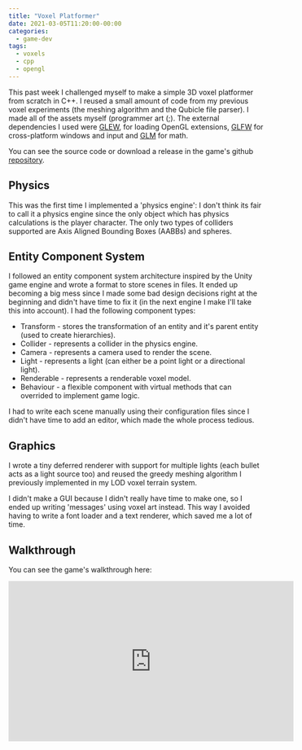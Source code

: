 ```yaml
---
title: "Voxel Platformer"
date: 2021-03-05T11:20:00-00:00
categories:
  - game-dev
tags:
  - voxels
  - cpp
  - opengl
---
```


This past week I challenged myself to make a simple 3D voxel platformer from
scratch in C++. I reused a small amount of code from my previous voxel
experiments (the meshing algorithm and the Qubicle file parser).
I made all of the assets myself (programmer art (;). The external dependencies
I used were [GLEW](https://github.com/nigels-com/glew), for loading OpenGL
extensions, [GLFW](https://github.com/glfw/glfw) for cross-platform windows and
input and [GLM](https://github.com/g-truc/glm) for math.

You can see the source code or download a release in the game's github
[repository](https://github.com/RiscadoA/voxel-platformer).

## Physics

This was the first time I implemented a 'physics engine': I don't think its fair
to call it a physics engine since the only object which has physics calculations
is the player character. The only two types of colliders supported are Axis
Aligned Bounding Boxes (AABBs) and spheres.

## Entity Component System

I followed an entity component system architecture inspired by the Unity game
engine and wrote a format to store scenes in files. It ended up becoming a big
mess since I made some bad design decisions right at the beginning and didn't
have time to fix it (in the next engine I make I'll take this into account). I
had the following component types:
- Transform - stores the transformation of an entity and it's parent entity
(used to create hierarchies).
- Collider - represents a collider in the physics engine.
- Camera - represents a camera used to render the scene.
- Light - represents a light (can either be a point light or a directional
light).
- Renderable - represents a renderable voxel model.
- Behaviour - a flexible component with virtual methods that can overrided to
implement game logic.

I had to write each scene manually using their configuration files since I
didn't have time to add an editor, which made the whole process tedious. 

## Graphics

I wrote a tiny deferred renderer with support for multiple lights (each bullet
acts as a light source too) and reused the greedy meshing algorithm I previously
implemented in my LOD voxel terrain system.

I didn't make a GUI because I didn't really have time to make one, so I ended up
writing 'messages' using voxel art instead. This way I avoided having to write
a font loader and a text renderer, which saved me a lot of time.

## Walkthrough

You can see the game's walkthrough here:

<iframe width="560" height="315" src="https://www.youtube.com/embed/xQUHqsscRw8"
frameborder="0" allow="accelerometer; autoplay; clipboard-write;
encrypted-media; gyroscope; picture-in-picture" allowfullscreen></iframe>

